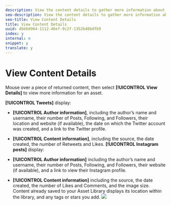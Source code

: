 ```yaml
---
description: View the content details to gather more information about a piece of content before you publish it.
seo-description: View the content details to gather more information about a piece of content before you publish it.
seo-title: View Content Details
title: View Content Details
uuid: dbb6d964-1112-46ef-9c2f-1352b48bdfb9
index: y
internal: n
snippet: y
translate: y
---
```


# View Content Details

Mouse over a piece of returned content, then select **[!UICONTROL  View Details]** to view more information for an asset.

**[!UICONTROL  Tweets]** display:

* **[!UICONTROL  Author information]**, including the author’s name and username, their number of Posts, Following, and Followers, their location and website (if available), the date on which the Twitter account was created, and a link to the Twitter profile.
* **[!UICONTROL  Content information]**, including the source, the date created, the number of Retweets and Likes.
**[!UICONTROL  Instagram posts]** display:

* **[!UICONTROL  Author information]** including the author’s name and username, their number of Posts, Following, and Followers, their website (if available), and a link to view their Instagram profile.
* **[!UICONTROL  Content information]** including the source, the date created, the number of Likes and Comments, and the image size.
Content already saved to your Asset Library displays its location within the library, and any tags or stars you add.
![](assets/SSTwitterDetails-1024x658.png) 